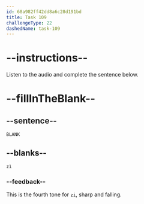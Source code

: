 ```yaml
---
id: 68a982ff42dd8a6c28d191bd
title: Task 109
challengeType: 22
dashedName: task-109
---
```


<!-- (Audio) A: zì -->

# --instructions--

Listen to the audio and complete the sentence below.

# --fillInTheBlank--

## --sentence--

`BLANK`

## --blanks--

`zì`

### --feedback--

This is the fourth tone for `zi`, sharp and falling.
